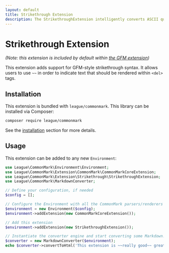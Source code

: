 ```yaml
---
layout: default
title: Strikethrough Extension
description: The StrikethroughExtension intelligently converts ASCII quotes, dashes, and ellipses to their Unicode equivalents
---
```


# Strikethrough Extension

_(Note: this extension is included by default within [the GFM extension](/2.2/extensions/github-flavored-markdown/))_

This extension adds support for GFM-style strikethrough syntax.  It allows users to use `~~` in order to indicate text that should be rendered within `<del>` tags.

## Installation

This extension is bundled with `league/commonmark`. This library can be installed via Composer:

```bash
composer require league/commonmark
```

See the [installation](/2.2/installation/) section for more details.

## Usage

This extension can be added to any new `Environment`:

```php
use League\CommonMark\Environment\Environment;
use League\CommonMark\Extension\CommonMark\CommonMarkCoreExtension;
use League\CommonMark\Extension\Strikethrough\StrikethroughExtension;
use League\CommonMark\MarkdownConverter;

// Define your configuration, if needed
$config = [];

// Configure the Environment with all the CommonMark parsers/renderers
$environment = new Environment($config);
$environment->addExtension(new CommonMarkCoreExtension());

// Add this extension
$environment->addExtension(new StrikethroughExtension());

// Instantiate the converter engine and start converting some Markdown!
$converter = new MarkdownConverter($environment);
echo $converter->convertToHtml('This extension is ~~really good~~ great!');
```

